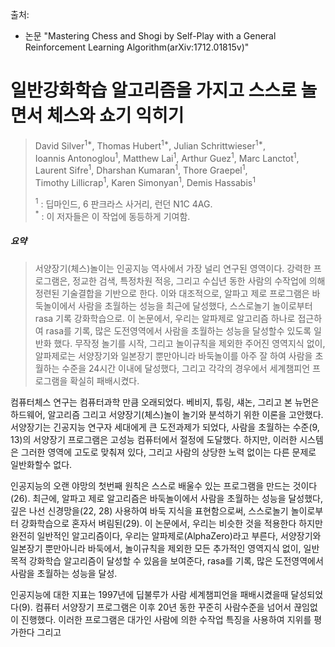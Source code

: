 
출처:
  - 논문 "Mastering Chess and Shogi by Self-Play with a
General Reinforcement Learning Algorithm(arXiv:1712.01815v)"

# 일반강화학습 알고리즘을 가지고 스스로 놀면서 체스와 쇼기 익히기

> David Silver<sup>1*</sup>, Thomas Hubert<sup>1*</sup>, Julian Schrittwieser<sup>1*</sup>,  
> Ioannis Antonoglou<sup>1</sup>, Matthew Lai<sup>1</sup>, Arthur Guez<sup>1</sup>, Marc Lanctot<sup>1</sup>,  
> Laurent Sifre<sup>1</sup>, Dharshan Kumaran<sup>1</sup>, Thore Graepel<sup>1</sup>,  
> Timothy Lillicrap<sup>1</sup>, Karen Simonyan<sup>1</sup>, Demis Hassabis<sup>1</sup>
>
> <sup>1</sup> : 딥마인드, 6 판크라스 사거리, 런던 N1C 4AG.  
> <sup>*</sup> : 이 저자들은 이 작업에 동등하게 기여함.  

  ##### 요약

> 서양장기(체스)놀이는 인공지능 역사에서 가장 널리 연구된 영역이다. 강력한 프로그램은, 정교한 검색, 특정차원 적응, 그리고 수십년 동한 사람의 수작업에 의해 정련된 기술결합을 기반으로 한다. 이와 대조적으로, 알파고 제로 프로그램은 바둑놀이에서 사람을 초월하는 성능을 최근에 달성했다, 스스로놀기 놀이로부터 rasa 기록 강화학습으로. 이 논문에서, 우리는 알파제로 알고리즘 하나로 접근하여 rasa를 기록, 많은 도전영역에서 사람을 초월하는 성능을 달성할수 있도록 일반화 했다. 무작정 놀기를 시작, 그리고 놀이규칙을 제외한 주어진 영역지식 없이, 알파제로는 서양장기와 일본장기 뿐만아니라 바둑놀이를 아주 잘 하여 사람을 초월하는 수준을 24시간 이내에 달성했다, 그리고 각각의 경우에서 세계챔피언 프로그램을 확실히 패배시켰다.

 컴퓨터체스 연구는 컴퓨터과학 만큼 오래되었다. 베비지, 튜링, 섀논, 그리고 본 뉴먼은 하드웨어, 알고리즘 그리고 서양장기(체스)놀이 놀기와 분석하기 위한 이론을 고안했다. 서양장기는 긴공지능 연구자 세대에게 큰 도전과제가 되었다, 사람을 초월하는 수준(9, 13)의 서양장기 프로그램은 고성능 컴퓨터에서 절정에 도달했다. 하지만, 이러한 시스템은 그러한 영역에 고도로 맞춰져 있다, 그리고 사람의 상당한 노력 없이는 다른 문제로 일반화할수 없다.

 인공지능의 오랜 야망의 첫번째 원칙은 스스로 배울수 있는 프로그램을 만드는 것이다(26). 최근에, 알파고 제로 알고리즘은 바둑놀이에서 사람을 초월하는 성능을 달성했다, 깊은 나선 신경망을(22, 28) 사용하여 바둑 지식을 표현함으로써, 스스로놀기 놀이로부터 강화학습으로 혼자서 벼림된(29). 이 논문에서, 우리는 비슷한 것을 적용한다 하지만 완전히 일반적인 알고리즘이다, 우리는 알파제로(AlphaZero)라고 부른다, 서양장기와 일본장기 뿐만아니라 바둑에서, 놀이규칙을 제외한 모든 추가적인 영역지식 없이, 일반목적 강화학습 알고리즘이 달성할 수 있음을 보여준다, rasa를 기록, 많은 도전영역에서 사람을 초월하는 성능을 달성.

 인공지능에 대한 지표는 1997년에 딥불루가 사람 세계챔피언을 패배시켰을때 달성되었다(9). 컴퓨터 서양장기 프로그램은 이후 20년 동한 꾸준히 사람수준을 넘어서 끊임없이 진행했다. 이러한 프로그램은 대가인 사람에 의한 수작업 특징을 사용하여 지위를 평가한다 그리고
